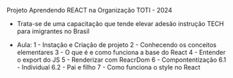 Projeto Aprendendo REACT na Organização TOTI - 2024

* Trata-se de uma capacitação que tende elevar adesão  instrução TECH para imigrantes no Brasil

- Aula: 
1 - Instação e Criação de projeto
2 - Conhecendo os conceitos elementares
3 - O que é e como funciona a base do React
4 - Entender o export do JS
5 - Renderizar com ReacrDom
6 - Compontentização 
    6.1 - Individual 
    6.2 - Pai e filho
7 - Como funciona o style no React